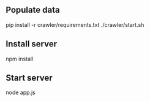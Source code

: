 ## Populate data
pip install -r crawler/requirements.txt
./crawler/start.sh

## Install server
npm install

## Start server
node app.js

